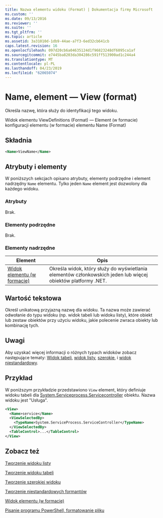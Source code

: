 ```yaml
---
title: Nazwa elementu widoku (Format) | Dokumentacja firmy Microsoft
ms.custom: ''
ms.date: 09/13/2016
ms.reviewer: ''
ms.suite: ''
ms.tgt_pltfrm: ''
ms.topic: article
ms.assetid: 3a31010d-1db9-44ae-a7f3-6ed32cb641cb
caps.latest.revision: 16
ms.openlocfilehash: 097d20cb6a04635124d1f96823248df6095ca1af
ms.sourcegitcommit: e7445ba8203da304286c591ff513900ad1c244a4
ms.translationtype: MT
ms.contentlocale: pl-PL
ms.lasthandoff: 04/23/2019
ms.locfileid: "62065074"
---
```

# <a name="name-element-for-view-format"></a>Name, element — View (format)

Określa nazwę, która służy do identyfikacji tego widoku.

Widok elementu ViewDefinitions (Format) — Element (w formacie) konfiguracji elementu (w formacie) elementu Name (Format)

## <a name="syntax"></a>Składnia

```xml
<Name>ViewName</Name>
```

## <a name="attributes-and-elements"></a>Atrybuty i elementy

W poniższych sekcjach opisano atrybuty, elementy podrzędne i element nadrzędny `Name` elementu. Tylko jeden `Name` element jest dozwolony dla każdego widoku.

### <a name="attributes"></a>Atrybuty

Brak.

### <a name="child-elements"></a>Elementy podrzędne

Brak.

### <a name="parent-elements"></a>Elementy nadrzędne

|Element|Opis|
|-------------|-----------------|
|[Widok elementu (w formacie)](./view-element-format.md)|Określa widok, który służy do wyświetlania elementów członkowskich jeden lub więcej obiektów platformy .NET.|

## <a name="text-value"></a>Wartość tekstowa

Określ unikatową przyjazną nazwę dla widoku. Ta nazwa może zawierać odwołanie do typu widoku (np. widok tabeli lub widoku listy), które obiekt lub zestaw obiektów przy użyciu widoku, jakie polecenie zwraca obiekty lub kombinację tych.

## <a name="remarks"></a>Uwagi

Aby uzyskać więcej informacji o różnych typach widoków zobacz następujące tematy: [Widok tabeli](./creating-a-table-view.md), [widok listy](./creating-a-list-view.md), [szerokie](./creating-a-wide-view.md), i [widok niestandardowy](./creating-custom-controls.md).

## <a name="example"></a>Przykład

W poniższym przykładzie przedstawiono `View` element, który definiuje widoku tabeli dla [System.Serviceprocess.Servicecontroller](/dotnet/api/System.ServiceProcess.ServiceController) obiektu. Nazwa widoku jest "Usługa".

```xml
<View>
  <Name>service</Name>
  <ViewSelectedBy>
    <TypeName>System.ServiceProcess.ServiceController</TypeName>
  </ViewSelectedBy>
  <TableControl>...</TableControl>
</View>

```

## <a name="see-also"></a>Zobacz też

[Tworzenie widoku listy](./creating-a-list-view.md)

[Tworzenie widoku tabeli](./creating-a-table-view.md)

[Tworzenie szerokiej widoku](./creating-a-wide-view.md)

[Tworzenie niestandardowych formantów](./creating-custom-controls.md)

[Widok elementu (w formacie)](./view-element-format.md)

[Pisanie programu PowerShell, formatowanie pliku](./writing-a-powershell-formatting-file.md)
